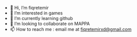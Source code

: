 - 👋 Hi, I’m fiqretemir
- 👀 I’m interested in games
- 🌱 I’m currently learning github
- 💞️ I’m looking to collaborate on MAPPA
- 📫 How to reach me : email me at fiqretemirxd@gmail.com
